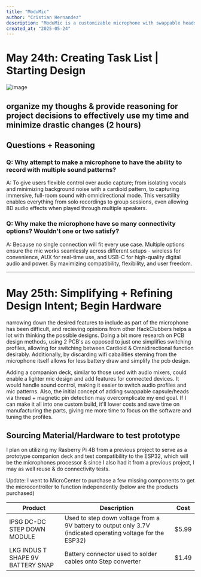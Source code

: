 ```yaml
---
title: "ModuMic"
author: "Cristian Hernandez"
description: "ModuMic is a customizable microphone with swappable heads and multiple connectivity options, designed for flexible recording and user-friendly control."
created_at: "2025-05-24"
---
```


# May 24th: Creating Task List | Starting Design
![image](https://github.com/user-attachments/assets/18aac9da-086e-479d-a8ae-b2eef6873391)

organize my thoughs & provide reasoning for project decisions to effectively use my time and minimize drastic changes (2 hours)
-
## Questions + Reasoning
### Q: **Why attempt to make a microphone to have the ability to record with multiple sound patterns?**

A: To give users flexible control over audio capture; from isolating vocals and minimizing background noise with a cardioid pattern, to capturing immersive, full-room sound with omnidirectional mode. This versatility enables everything from solo recordings to group sessions, even allowing 8D audio effects when played through multiple speakers. 

### Q: **Why make the microphone have so many connectivity options? Wouldn't one or two satisfy?**

A: Because no single connection will fit every use case. Multiple options ensure the mic works seamlessly across different setups - wireless for convenience, AUX for real-time use, and USB-C for high-quality digital audio and power. By maximizing compatibility, flexibility, and user freedom.

----------------------------------------------------------------------------------------------------------------------

# May 25th: Simplifying + Refining Design Intent; Begin Hardware 

narrowing down the desired features to include as part of the microphone has been difficult, and recieving opinions from other HackClubbers helps a lot with thinking the possible designs. Doing a bit more research on PCB design methods, using 2 PCB's as opposed to just one simplifies switching profiles, allowing for switching between Cardioid & Omnidirectional function desirably. Additionally, by discarding wifi cabailities steming from the microphone itself allows for less battery draw and simplify the pcb design.

Adding a companion deck, similar to those used with audio mixers, could enable a lighter mic design and add features for connected devices. It would handle sound control, making it easier to switch audio profiles and mic patterns. Also, the initial concept of adding swappable capsule/heads via thread + magnetic pin detection may overcomplicate my end goal. If I can make it all into one custom build, it'll lower costs and save time on manufacturing the parts, giving me more time to focus on the software and tuning the profiles.

## Sourcing Material/Hardware to test prototype

I plan on utilizing my Rasberry Pi 4B from a previous project to serve as a prototype companion deck and test compatibility to the ESP32, which will be the microphones processor & since I also had it from a previous project, I may as well reuse & do connectivity tests.

Update: I went to MicroCenter to purchase a few missing components to get the microcontroller to function independently (below are the products purchased)

| Product                         | Description                                                                 | Cost   |
|---------------------------------|-----------------------------------------------------------------------------|--------|
| IPSG DC-DC STEP DOWN MODULE     | Used to step down voltage from a 9V battery to output only 3.7V (indicated operating voltage for the ESP32) | $5.99  |
| LKG INDUS T SHAPE 9V BATTERY SNAP     | Battery connector used to solder cables onto Step converter | $1.49  |

